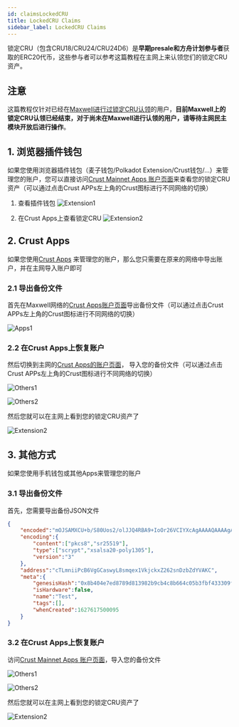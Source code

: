 ```yaml
---
id: claimsLockedCRU
title: LockedCRU Claims
sidebar_label: LockedCRU Claims
---
```


锁定CRU（包含CRU18/CRU24/CRU24D6）是**早期presale和方舟计划参与者**获取的ERC20代币，这些参与者可以参考这篇教程在主网上来认领您们的锁定CRU资产。

## 注意

这篇教程仅针对已经在[Maxwell进行过锁定CRU认领](https://wiki-maxwell.crust.network/docs/zh-CN/claimCRU18)的用户，**目前Maxwell上的锁定CRU认领已经结束，对于尚未在Maxwell进行认领的用户，请等待主网民主模块开放后进行操作**。

## 1. 浏览器插件钱包

如果您使用浏览器插件钱包（麦子钱包/Polkadot Extension/Crust钱包/...）来管理您的账户，您可以直接访问[Crust Mainnet Apps 账户页面](https://apps.crust.network/?rpc=wss%3A%2F%2Frpc.crust.network#/accounts)来查看您的锁定CRU资产（可以通过点击Crust APPs左上角的Crust图标进行不同网络的切换）

1. 查看插件钱包
![Extension1](assets/claimsLockedCRU/extension1.jpg)

2. 在Crust Apps上查看锁定CRU
![Extension2](assets/claimsLockedCRU/extension2.jpg)

## 2. Crust Apps

如果您使用[Crust Apps](https://apps.crust.network) 来管理您的账户，那么您只需要在原来的网络中导出账户，并在主网导入账户即可

### 2.1 导出备份文件

首先在Maxwell网络的[Crust Apps账户页面](https://apps.crust.network/?rpc=wss%3A%2F%2Fapi-maxwell.crust.network#/accounts)导出备份文件（可以通过点击Crust APPs左上角的Crust图标进行不同网络的切换）

![Apps1](assets/claimsLockedCRU/apps1.jpg)

### 2.2 在Crust Apps上恢复账户

然后切换到主网的[Crust Apps的账户页面](https://apps.crust.network/?rpc=wss%3A%2F%2Frpc.crust.network#/accounts)， 导入您的备份文件（可以通过点击Crust APPs左上角的Crust图标进行不同网络的切换）

![Others1](assets/claimsLockedCRU/others1.jpg)

![Others2](assets/claimsLockedCRU/others2.jpg)

然后您就可以在主网上看到您的锁定CRU资产了

![Extension2](assets/claimsLockedCRU/extension2.jpg)

## 3. 其他方式

如果您使用手机钱包或其他Apps来管理您的账户

### 3.1 导出备份文件

首先，您需要导出备份JSON文件

```json
{
    "encoded":"mOJSAMXCU+b/S80Uos2/olJJQ4RBA9+IoOr26VCIYXcAgAAAAQAAAAgAAACEef8KOVeeWD0DqPShntOtcHGTXAH4acTdJ7zjc9cLeXgIH1wsksMXh6CdvnARjxvKwXL98LjK2NLBDwSA8iqFAF8rspqMJ0kEKx4ExRPB0nQU94XU27UL8/eV08HVdBYhKU2664XOL/d+Zyyx2JNREj7kIKpPs2staSxD2zwkTNLGWasKwXjl7vAtxevZUNj01VZL5GWtg2TprMs0",
    "encoding":{
        "content":["pkcs8","sr25519"],
        "type":["scrypt","xsalsa20-poly1305"],
        "version":"3"
    },
    "address":"cTLmniiPcB6VgGCaswyL8smqex1VkjckxZ262snDzbZdYVAKC",
    "meta":{
        "genesisHash":"0x8b404e7ed8789d813982b9cb4c8b664c05b3fbf433309f603af014ec9ce56a8c",
        "isHardware":false,
        "name":"Test",
        "tags":[],
        "whenCreated":1627617500095
    }
}
```

### 3.2 在Crust Apps上恢复账户

访问[Crust Mainnet Apps 账户页面](https://apps.crust.network/?rpc=wss%3A%2F%2Frpc.crust.network#/accounts)，导入您的备份文件

![Others1](assets/claimsLockedCRU/others1.jpg)

![Others2](assets/claimsLockedCRU/others2.jpg)

然后您就可以在主网上看到您的锁定CRU资产了

![Extension2](assets/claimsLockedCRU/extension2.jpg)
